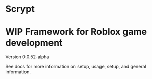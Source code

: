 # Scrypt

# WIP Framework for Roblox game development
Version 0.0.52-alpha

See docs for more information on setup, usage, setup, and general information.
